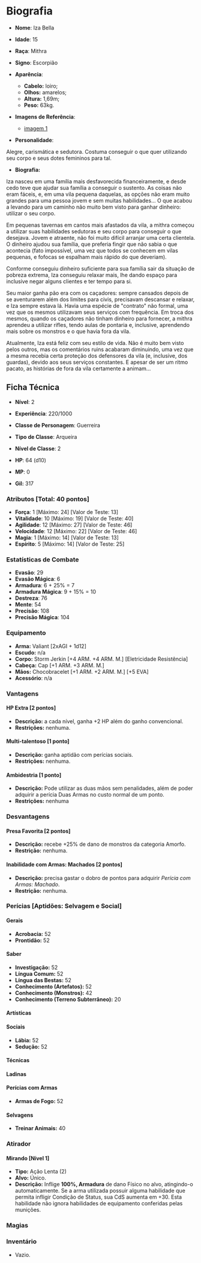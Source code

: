 # Biografia

* **Nome**: Iza Bella
* **Idade**: 15
* **Raça**: Mithra
* **Signo**: Escorpião

* **Aparência**:
  * **Cabelo:** loiro;
  * **Olhos:** amarelos;
  * **Altura:** 1,69m;
  * **Peso:** 63kg.

* **Imagens de Referência**:
  * [imagem 1](<https://i.pinimg.com/236x/59/ba/79/59ba79971c8e8c951fdd0185ef8b74f4.jpg>)

* **Personalidade**:

Alegre, carismática e sedutora. Costuma conseguir o que quer utilizando seu corpo e seus dotes femininos para tal.

* **Biografia:**

Iza nasceu em uma família mais desfavorecida financeiramente, e desde cedo teve que ajudar sua família a conseguir o sustento. As coisas não eram fáceis, e, em uma vila pequena daquelas, as opções não eram muito grandes para uma pessoa jovem e sem muitas habilidades... O que acabou a levando para um caminho não muito bem visto para ganhar dinheiro: utilizar o seu corpo.

Em pequenas tavernas em cantos mais afastados da vila, a mithra começou a utilizar suas habilidades sedutoras e seu corpo para conseguir o que desejava. Jovem e atraente, não foi muito difícil arranjar uma certa clientela. O dinheiro ajudou sua família, que preferia fingir que não sabia o que acontecia (fato impossível, uma vez que todos se conhecem em vilas pequenas, e fofocas se espalham mais rápido do que deveriam).

Conforme conseguiu dinheiro suficiente para sua família sair da situação de pobreza extrema, Iza conseguiu relaxar mais, lhe dando espaço para inclusive negar alguns clientes e ter tempo para si.

Seu maior ganha pão era com os caçadores: sempre cansados depois de se aventurarem além dos limites para civis, precisavam descansar e relaxar, e Iza sempre estava lá. Havia uma espécie de "contrato" não formal, uma vez que os mesmos utilizavam seus serviços com frequência. Em troca dos mesmos, quando os caçadores não tinham dinheiro para fornecer, a mithra aprendeu a utilizar rifles, tendo aulas de pontaria e, inclusive, aprendendo mais sobre os monstros e o que havia fora da vila. 

Atualmente, Iza está feliz com seu estilo de vida. Não é muito bem visto pelos outros, mas os comentários ruins acabaram diminuindo, uma vez que a mesma recebia certa proteção dos defensores da vila (e, inclusive, dos guardas), devido aos seus serviços constantes. E apesar de ser um ritmo pacato, as histórias de fora da vila certamente a animam...

## Ficha Técnica

* **Nível**: 2
* **Experiência**: 220/1000
* **Classe de Personagem**: Guerreira
* **Tipo de Classe**: Arqueira
* **Nível de Classe**: 2

* **HP**: 64 (d10)
* **MP**: 0

* **Gil:** 317

### Atributos [Total: 40 pontos]

* **Força**: 1 [Máximo: 24] [Valor de Teste: 13]
* **Vitalidade**: 10 [Máximo: 19] [Valor de Teste: 40]
* **Agilidade**: 12 [Máximo: 27] [Valor de Teste: 46]
* **Velocidade**: 12 [Máximo: 22] [Valor de Teste: 46]
* **Magia**: 1 [Máximo: 14] [Valor de Teste: 13]
* **Espírito**: 5 [Máximo: 14] [Valor de Teste: 25]

### Estatísticas de Combate

* **Evasão**: 29
* **Evasão Mágica**: 6
* **Armadura**: 6 + 25% = 7
* **Armadura Mágica**: 9 + 15% = 10
* **Destreza**: 76
* **Mente**: 54
* **Precisão**: 108
* **Precisão Mágica**: 104

### Equipamento

* **Arma:** Valiant [2xAGI + 1d12]
* **Escudo:** n/a
* **Corpo:** Storm Jerkin [+4 ARM. +4 ARM. M.] [Eletricidade Resistência]
* **Cabeça:** Cap [+1 ARM. +3 ARM. M.]
* **Mãos:** Chocobracelet [+1 ARM. +2 ARM. M.] [+5 EVA]
* **Acessório**: n/a

### Vantagens

#### HP Extra [2 pontos]

* **Descrição:** a cada nível, ganha +2 HP além do ganho convencional.
* **Restrições:** nenhuma.

#### Multi-talentoso [1 ponto]

* **Descrição:** ganha aptidão com perícias sociais.
* **Restrições:** nenhuma.

#### Ambidestria [1 ponto]

* **Descrição:** Pode utilizar as duas mãos sem penalidades, além de poder adquirir a perícia Duas Armas no custo normal de um ponto.
* **Restrições:** nenhuma

### Desvantagens

#### Presa Favorita [2 pontos]

* **Descrição:** recebe +25% de dano de monstros da categoria Amorfo.
* **Restrição:** nenhuma.

#### 

#### Inabilidade com Armas: Machados [2 pontos]

* **Descrição:** precisa gastar o dobro de pontos para adquirir *Perícia com Armas: Machado*.
* **Restrição:** nenhuma.

### Perícias [Aptidões: Selvagem e Social]

#### Gerais

* **Acrobacia:** 52
* **Prontidão:** 52

#### Saber

* **Investigação:** 52
* **Língua Comum:** 52
* **Língua das Bestas:** 52
* **Conhecimento (Artefatos):** 52
* **Conhecimento (Monstros):** 42
* **Conhecimento (Terreno Subterrâneo):** 20

#### Artísticas

#### Sociais

* **Lábia:** 52
* **Sedução:** 52

#### Técnicas

#### Ladinas

#### Perícias com Armas

* **Armas de Fogo:** 52

#### Selvagens

* **Treinar Animais:** 40

### Atirador

#### Mirando [Nível 1] 

* **Tipo:** Ação Lenta (2)
* **Alvo:** Único.
* **Descrição:** Inflige **100%, Armadura** de dano Físico no alvo, atingindo-o automaticamente. Se a arma utilizada possuir alguma habilidade que permita infligir Condição de Status, sua CdS aumenta em +30. Esta habilidade não ignora habilidades de equipamento conferidas pelas munições.

### Magias

### Inventário

* Vazio.
